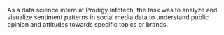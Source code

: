 As a data science intern at Prodigy Infotech, the task was to analyze and visualize sentiment patterns in social media data to understand public opinion and attitudes towards specific topics or brands.
